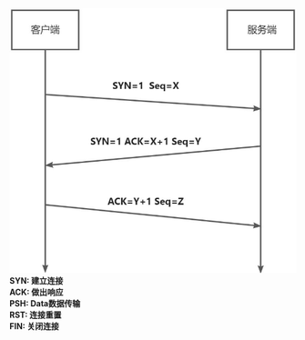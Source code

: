 ![](./images/20231018_0006202278.png)<br />**SYN:  建立连接**<br />**ACK:  做出响应**<br />**PSH:  Data数据传输**<br />**RST:   连接重置**<br />**FIN:   关闭连接**
